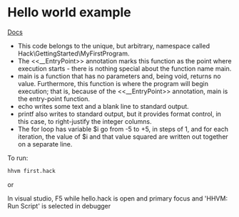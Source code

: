 # Hello world example

[Docs](https://docs.hhvm.com/hack/getting-started/getting-started)

* This code belongs to the unique, but arbitrary, namespace called Hack\GettingStarted\MyFirstProgram.
* The <<__EntryPoint>> annotation marks this function as the point where execution starts - there is nothing special about the function name main.
* main is a function that has no parameters and, being void, returns no value. Furthermore, this function is where the program will begin execution; that is, because of the <<__EntryPoint>> annotation, main is the entry-point function.
* echo writes some text and a blank line to standard output.
* printf also writes to standard output, but it provides format control, in this case, to right-justify the integer columns.
* The for loop has variable $i go from -5 to +5, in steps of 1, and for each iteration, the value of $i and that value squared are written out together on a separate line.

To run:
```bash
hhvm first.hack
```

or

In visual studio, F5 while hello.hack is open and primary focus and 'HHVM: Run Script' is selected in debugger
